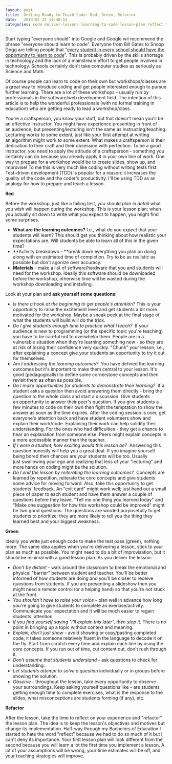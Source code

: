```yaml
---
layout: post
title:  Getting Ready to Teach Code: Red, Green, Refactor
date:   2013-05-27 11:40:53
categories: code deliver-lessons learning-to-code lesson-plan reflect teach-code teaching-code workshops
---
```

Start typing "everyone should" into Google and Google wil recommend the phrase "everyone should learn to code". Everyone from Bill Gates to Snoop Dogg are telling people that "[every student in every school should have the opportunity to learn to code](http://www.code.org/ "Code.orb")". This is probably driven by the skills shortage in technology and the lack of a mainstream effort to get people involved in technology. Schools certainly don't take computer studies as seriously as Science and Math.

Of course people can learn to code on their own but workshops/classes are a great way to introduce coding and get people interested enough to pursue further learning. There are a lot of these workshops - usually run by professionals in the software/web development field. The intention of this article is to help the wonderful professionals (with no formal training in education) who are getting ready to lead a workshop/class.

You're a craftsperson, you know your stuff, but that doesn't mean you'll be an effective instructor. You might have experience presenting in front of an audience, but presenting/lecturing isn't the same as instructing/teaching. Lecturing works to some extent, just like your first attempt at writing an algorithm might work to some extent. What makes a craftsperson is their dedication to their craft and their obsession with perfection. To be a good instructor, you need to apply the attitude of a craftsperson - something you certainly can do because you already apply it in your own line of work. One way to prepare for a workshop would be to create slides, show up, and improvise! To me this is very much like coding without writing tests first. Test-driven development (TDD) is popular for a reason: it increases the quality of the code and the coder's productivity. I'll be using TDD as an analogy for how to prepare and teach a lesson.

**Red**

Before the workshop, just like a failing test, you should *plan in detail* what you wish will happen during the workshop. This is your lesson plan; when you actually sit down to write what you expect to happen, you might find some surprises.
* **What are the learning outcomes?** I.e., what do you *expect* that your students will learn? This should get you thinking about how realistic your expectations are. Will students be able to learn all of this in the given time?
* **Activity breakdown - **break down everything you plan on doing along with an estimated time of completion. Try to be as realistic as possible but don't agonize over accuracy.
* **Materials** - make a list of software/hardware that you and students will need for the workshop. Ideally this software should be downloaded before the workshop, otherwise time will be wasted during the workshop downloading and installing.

Look at your plan and **ask yourself some questions**:
* *Is there a hook at the beginning to get people's attention?* This is your opportunity to raise the excitement level and get students a bit more motivated for the workshop. Maybe a sneak peek at the final stage of what the students will build will do the trick.
* *Do I give students enough time to practice what I teach?*  If your audience is new to programming (or the specific topic you're teaching) you have to be careful not to overwhelm them. People are in a vulnerable situation when they're learning something new - so they are at risk of losing their confidence very quickly. "Chunk" your lesson, i.e., after explaining a concept give your students an opportunity to try it out for themselves.
* *Am I addressing the learning outcomes?*  You have defined the learning outcomes but it's important to make them central to your lesson. It's good (pedagogically) to define some cornerstone concepts and then revisit them as often as possible.
* *Do I make opportunities for students to demonstrate their learning?*  If a student asks a question then avoid answering them directly - bring the question to the whole class and start a discussion. Give students an opportunity to answer their peer's question. If you give students a few minutes to code on their own then fight the temptation to show the answer as soon as the time expires. After the coding session is over, get everyone's attention back and have student volunteers show and explain their work/code. Explaining their work can help solidify their understanding. For the ones who had difficulties - they get a chance to hear an explanation from someone else. Peers might explain concepts in a more accessible manner than the teacher.
* *If I were a student, how exciting would this lesson be?*  Answering this question honestly will help you a great deal. If you imagine yourself being bored then chances are your students will be too. Usually just swallowing your ego and realizing that less of your "lecturing" and more hands on coding might be the solution.
* *Do I end the lesson by reiterating the learning outcomes?*  Concepts are learned by repetition, reiterate the core concepts and give students some advice for moving forward. Also, take this opportunity to get students' feedback. An "exit card" might work well; just hand out a small piece of paper to each student and have them answer a couple of questions before they leave. "Tell me one thing you learned today" and "Make one suggestion for how this workshop could be improved" might be two good questions. The questions are worded purposefully to get students to prioritize; they are more likely to tell you the thing they learned best and your biggest weakness. 

**Green**

Ideally you write just enough code to make the test pass (green), nothing more. The same idea applies when you're delivering a lesson, stick to your plan as much as possible. You might need to do a bit of improvisation, but it should be minimal with a good lesson plan. As you deliver the lesson:
* *Don't be distant* - walk around the classroom to break the emotional and physical "barrier" between student and teacher. You'll be better informed of how students are doing and you'll be closer to receive questions from students. If you are presenting a slideshow then you might need a remote control (or a helping hand) so that you're not stuck at the front.
* *You shouldn't have to raise your voice* - plan well in advance how long you're going to give students to complete an exercise/activity. Communicate your expectation and it will be much easier to regain students' attention.
* *If you find yourself saying "i'll explain this later", then stop it*. There is no point in bringing up a topic without context and meaning.
* *Explain, don't just show* - avoid showing or copy/pasting completed code; it takes someone relatively fluent in the language to decode it on the fly. Start from scratch every time and explain each line by using the core concepts. If you run out of time, cut content out, don't rush through it.
* *Don't assume that students understand* - ask questions to check for understanding.
* *Let students attempt to solve a question* individually or in groups before showing the solution.
* *Observe* - throughout the lesson, take every opportunity to observe your surroundings. Keep asking yourself questions like - are students getting enough time to complete exercises, what is the response to the slides, what misconceptions are students forming (if any), etc.

**Refactor**

After the lesson, take the time to reflect on your experience and "refactor" the lesson plan. The idea is to keep the lesson's objectives and motives but change its implementation. Half-way through my Bachelors of Education I started to hate the word "reflect" because we had to do so much of it but I can't deny its importance. Your first lesson plan will look different from the second because you will learn a lot the first time you implement a lesson. A lot of your assumptions will be wrong, your time estimates will be off, and your teaching strategies will improve.